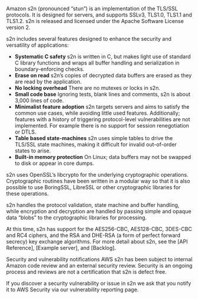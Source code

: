 Amazon s2n (pronounced “stun”) is an implementation of the TLS/SSL protocols.
It is designed for servers, and supports SSLv3, TLS1.0, TLS1.1 and TLS1.2. s2n
is released and licensed under the Apache Software License version 2. 

s2n includes several features designed to enhance the security and versatility
of applications:

* **Systematic C safety** s2n is written in C, but makes light use of standard C library functions and wraps all buffer handling and serialization in boundary-enforcing checks. 
* **Erase on read** s2n’s copies of decrypted data buffers are erased as they are read by the application. 
* **No locking overhead** There are no mutexes or locks in s2n. 
* **Small code base** Ignoring tests, blank lines and comments, s2n is about 3,000 lines of code. 
* **Minimalist feature adoption** s2n targets servers and aims to satisfy the common use cases, while avoiding little used features. Additionally; features with a history of triggering protocol-level vulnerabilities are not implemented. For example there is no support for session renegotiation or DTLS. 
* **Table based state-machines** s2n uses simple tables to drive the TLS/SSL state machines, making it difficult for invalid out-of-order states to arise. 
* **Built-in memory protection** On Linux; data buffers may not be swapped to disk or appear in core dumps.

s2n uses OpenSSL’s libcrypto for the underlying cryptographic operations.
Cryptographic routines have been written in a modular way so that it is also
possible to use BoringSSL, LibreSSL or other cryptographic libraries for these
operations. 

s2n handles the protocol validation, state machine and buffer handling, while
encryption and decryption are handled by passing simple and opaque data “blobs”
to the cryptographic libraries for processing.  

At this time, s2n has support for the AES256-CBC, AES128-CBC, 3DES-CBC and RC4
ciphers, and the RSA and DHE-RSA (a form of perfect forward secrecy) key
exchange algorithms.  For more detail about s2n, see the [API Reference],
[Example server], and [Backlog].

Security and vulnerability notifications AWS s2n has been subject to internal
Amazon code review and an external security review.  Security is an ongoing
process and reviews are not a certification that s2n is defect free. 

If you discover a security vulnerability or issue in s2n we ask that you notify
it to AWS Security via our vulnerability reporting page. 
